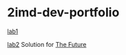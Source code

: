 # 2imd-dev-portfolio

[lab1](https://github.com/BlackElias/2imd-dev-portfolio/tree/master/lab1%20-%20git)

[lab2](https://github.com/BlackElias/2imd-dev-portfolio/tree/master/lab2)
Solution for [The Future](https://codepen.io/elias-valienne/pen/xxRPvda)
